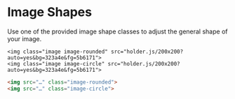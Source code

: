 # Image Shapes

Use one of the provided image shape classes to adjust the general shape of your image.

<div class="panel">

  <div class="panel-cell text-align-center">

    <img class="image image-rounded" src="holder.js/200x200?auto=yes&bg=323a4e&fg=5b6171">
    <img class="image image-circle" src="holder.js/200x200?auto=yes&bg=323a4e&fg=5b6171">

  </div>

  <div class="panel-cell panel-cell-light panel-cell-code-block" markdown="1">

```html
<img src="…" class="image-rounded">
<img src="…" class="image-circle">
```

  </div>

</div>
